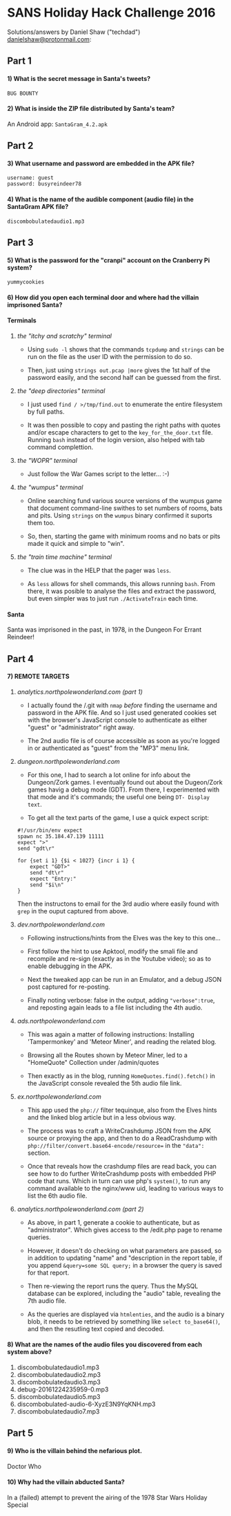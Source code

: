 # SANS Holiday Hack Challenge 2016

Solutions/answers by Daniel Shaw ("techdad") <danielshaw@protonmail.com>:


## Part 1

#### 1) What is the secret message in Santa's tweets?

`BUG BOUNTY`


#### 2) What is inside the ZIP file distributed by Santa's team?

An Android app: `SantaGram_4.2.apk`


## Part 2

#### 3) What username and password are embedded in the APK file?

```
username: guest
password: busyreindeer78
```


#### 4) What is the name of the audible component (audio file) in the SantaGram APK file?

`discombobulatedaudio1.mp3`


## Part 3

#### 5) What is the password for the "cranpi" account on the Cranberry Pi system?

`yummycookies`


####  6) How did you open each terminal door and where had the villain imprisoned Santa?

#### Terminals

 1. *the "itchy and scratchy" terminal*

    * Using `sudo -l` shows that the commands `tcpdump` and `strings` can be run on the file as the user ID with the permission to do so.
    
    * Then, just using `strings out.pcap |more` gives the 1st half of the password easily, and the second half can be guessed from the first.


2. *the "deep directories" terminal*

    * I just used `find / >/tmp/find.out` to enumerate the entire filesystem by full paths.
    
    * It was then possible to copy and pasting the right paths with quotes  and/or escape characters to get to the `key_for_the_door.txt` file. Running `bash` instead of the login version, also helped with tab command complettion.


3. *the "WOPR" terminal*

    * Just follow the War Games script to the letter... :-)

4. *the "wumpus" terminal*

    * Online searching fund various source versions of the wumpus game that document command-line swithes to set numbers of rooms, bats and pits. Using `strings` on the `wumpus` binary confirmed it suports them too.
    
    * So, then, starting the game with minimum rooms and no bats or pits made it quick and simple to "win".


5. *the "train time machine" terminal*

    * The clue was in the HELP that the pager was `less`.

    * As `less` allows for shell commands, this allows running `bash`. From there, it was posible to analyse the files and extract the password, but even simpler was to just run `./ActivateTrain` each time.

#### Santa

Santa was imprisoned in the past, in 1978, in the Dungeon For Errant Reindeer!

    
## Part 4

####  7) REMOTE TARGETS

1. *analytics.northpolewonderland.com (part 1)*

    * I actually found the /.git with `nmap` *before* finding the username and password in the APK file. And so I just used generated cookies set with the browser's JavaScript console to authenticate as either "guest" or "administrator" right away.

    * The 2nd audio file is of course accessible as soon as you're logged in or authenticated as "guest" from the "MP3" menu link.


2. *dungeon.northpolewonderland.com*

    * For this one, I had to search a lot online for info about the Dungeon/Zork games. I eventually found out about the Dugeon/Zork games havig a debug mode (GDT). From there, I experimented with that mode and it's commands; the useful one being `DT- Display text`.

    * To get all the text parts of the game, I use a quick expect script:
    
    ```
    #!/usr/bin/env expect
    spawn nc 35.184.47.139 11111
    expect ">"
    send "gdt\r"
    
    for {set i 1} {$i < 1027} {incr i 1} {
        expect "GDT>"
        send "dt\r"
        expect "Entry:"
        send "$i\n"
    }
    ```

    Then the instructons to email for the 3rd audio where easily found with `grep` in the ouput captured from above.


3. *dev.northpolewonderland.com*

    * Following instructions/hints from the Elves was the key to this one...
    
    * First follow the hint to use Apktool, modify the smali file and recompile and re-sign (exactly as in the Youtube video); so as to enable debugging in the APK.

    * Next the tweaked app can be run in an Emulator, and a debug JSON post captured for re-posting.

    * Finally noting verbose: false in the output, adding `"verbose":true`, and reposting again leads to a file list including the 4th audio.

    
4. *ads.northpolewonderland.com*

    * This was again a matter of following instructions: Installing 'Tampermonkey' and 'Meteor Miner', and reading the related blog.

    * Browsing all the Routes shown by Meteor Miner, led to a "HomeQuote" Collection under /admin/quotes

    * Then exactly as in the blog, running `HomeQuotes.find().fetch()` in the JavaScript console revealed the 5th audio file link.


5. *ex.northpolewonderland.com*

    * This app used the `php://` filter tequinque, also from the Elves hints and the linked blog article but in a less obvious way.

    * The process was to craft a WriteCrashdump JSON from the APK source or proxying the app, and then to do a ReadCrashdump with `php://filter/convert.base64-encode/resource=` in the `"data":` section.

    * Once that reveals how the crashdump files are read back, you can see how to do further WriteCrashdump posts with embedded PHP code that runs. Which in turn can use php's `system()`, to run any command available to the nginx/www uid, leading to various ways to list the 6th audio file.

6. *analytics.northpolewonderland.com (part 2)*

    * As above, in part 1, generate a cookie to authenticate, but as "administrator". Which gives access to the  /edit.php page to rename queries.

    * However, it doesn't do checking on what parameters are passed, so in addition to updating "name" and "description in the report table, if you append `&query=some SQL query;` in a browser the query is saved for that report.

    * Then re-viewing the report runs the query. Thus the MySQL database can be explored, including the "audio" table, revealing the 7th audio file.

    * As the queries are displayed via `htmlenties`, and the audio is a binary blob, it needs to be retrieved by something like `select to_base64()`, and then the resutling text copied and decoded.

    
#### 8) What are the names of the audio files you discovered from each system above?

1. discombobulatedaudio1.mp3
2. discombobulatedaudio2.mp3
3. discombobulatedaudio3.mp3
4. debug-20161224235959-0.mp3
5. discombobulatedaudio5.mp3
6. discombobulated-audio-6-XyzE3N9YqKNH.mp3
7. discombobulatedaudio7.mp3


## Part 5

#### 9) Who is the villain behind the nefarious plot.

Doctor Who

#### 10) Why had the villain abducted Santa?

In a (failed) attempt to prevent the airing of the 1978 Star Wars Holiday Special

